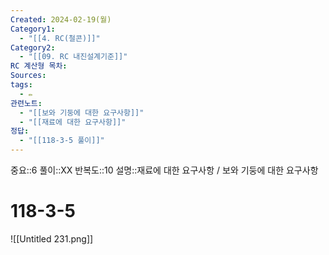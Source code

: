 ```yaml
---
Created: 2024-02-19(월)
Category1:
  - "[[4. RC(철콘)]]"
Category2:
  - "[[09. RC 내진설계기준]]"
RC 계산형 목차: 
Sources: 
tags:
  - ✏️
관련노트:
  - "[[보와 기둥에 대한 요구사항]]"
  - "[[재료에 대한 요구사항]]"
정답:
  - "[[118-3-5 풀이]]"
---
```

중요::6
풀이::XX
반복도::10
설명::재료에 대한 요구사항 / 보와 기둥에 대한 요구사항
#  118-3-5
![[Untitled 231.png]]